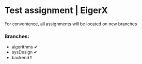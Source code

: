 # Test assignment | EigerX

For convenience, all assignments will be located on new branches

### Branches:

- algorithms ✔
- sysDesign ✔
- backend ❗

